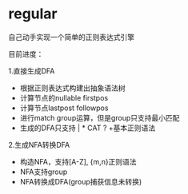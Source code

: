 # regular
自己动手实现一个简单的正则表达式引擎

目前进度：

1.直接生成DFA

* 根据正则表达式构建出抽象语法树
* 计算节点的nullable firstpos
* 计算节点lastpost followpos
* 进行match group运算，但是group只支持最小匹配
* 生成的DFA只支持 | * CAT ? +基本正则语法
	

2.生成NFA转换DFA

* 构造NFA，支持[A-Z], {m,n}正则语法
* NFA支持group
* NFA转换成DFA(group捕获信息未转换)

